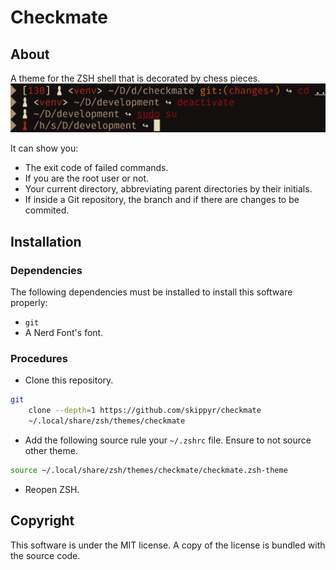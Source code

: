 # Checkmate
## About
A theme for the ZSH shell that is decorated by chess pieces.
![](preview.png)

It can show you:
-   The exit code of failed commands.
-   If you are the root user or not.
-   Your current directory, abbreviating parent directories by their initials.
-   If inside a Git repository, the branch and if there are changes to be commited.

## Installation
### Dependencies
The following dependencies must be installed to install this software properly:
-   `git`
-   A Nerd Font's font.

### Procedures
-   Clone this repository.
```bash
git                                                                            \
    clone --depth=1 https://github.com/skippyr/checkmate                       \
    ~/.local/share/zsh/themes/checkmate
```

-   Add the following source rule your `~/.zshrc` file. Ensure to not source other theme.
```bash
source ~/.local/share/zsh/themes/checkmate/checkmate.zsh-theme
```

-   Reopen ZSH.

## Copyright
This software is under the MIT license. A copy of the license is bundled with the source code.
